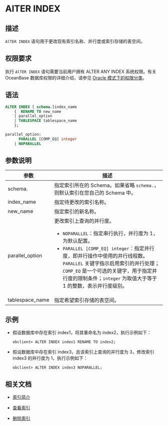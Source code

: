 # AlTER INDEX

## 描述

`AlTER INDEX` 语句用于更改现有索引名称、并行度或索引存储的表空间。

## 权限要求

执行 `AlTER INDEX` 语句需要当前用户拥有 ALTER ANY INDEX 系统权限。有关 OceanBase 数据库权限的详细介绍，请参见 [Oracle 模式下的权限分类](../../../../../../600.manage/500.security-and-permissions/300.access-control/200.user-and-permission/300.permission-of-oracle-mode/000.permission-classification-of-oracle-mode.md)。

## 语法

```sql
ALTER INDEX [ schema.]index_name 
    {  RENAME TO new_name 
    | parallel_option 
    | TABLESPACE tablespace_name
    }; 

parallel_option:  
      PARALLEL [COMP_EQ] integer 
    | NOPARALLEL   
```

## 参数说明

| 参数  | 描述    |
|-------|--------|
| schema. | 指定索引所在的 Schema。如果省略 `schema.`，则默认索引在您自己的 Schema 中。 |
| index_name | 指定待更改的索引名称。 |
| new_name | 指定索引的新名称。 |
| parallel_option | 更改索引上查询的并行度。 <ul><li>`NOPARALLEL`：指定串行执行，并行度为 1，为默认配置。</li><li>`PARALLEL [COMP_EQ] integer`：指定并行度，即并行操作中使用的并行线程数。`PARALLEL` 关键字指示启用索引的并行处理；`COMP_EQ` 是一个可选的关键字，用于指定并行度的限制条件；`integer` 为取值大于等于 1 的整数，表示并行度级别。</li></ul> |
| tablespace_name | 指定希望索引存储的表空间。 |

## 示例

* 假设数据库中存在索引 index1，将其重命名为 index2，执行示例如下：
  
  ```shell
  obclient> ALTER INDEX index1 RENAME TO index2;
  ```

* 假设数据库中存在索引 index3，且该索引上查询的并行度为 3，修改索引 index3 的并行度为 1，执行示例如下：
  
  ```shell
  obclient> ALTER INDEX index3 NOPARALLEL;
  ```

## 相关文档

* [索引简介](../../../../../100.oceanbase-database-concepts/400.database-objects/100.database-objects-of-oracle-mode/300.index-of-oracle-mode/100.the-index-overview-of-oracle-mode.md)

* [查看索引](../../../../../300.database-object-management/200.manage-object-of-oracle-mode/400.manage-indexes-of-oracle-mode/300.view-indexes-of-oracle-mode.md)

* [删除索引](../../../../../300.database-object-management/200.manage-object-of-oracle-mode/400.manage-indexes-of-oracle-mode/400.delete-an-index-of-oracle-mode.md)
